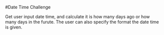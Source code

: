 #Date Time Challenge 

Get user input date time, and calculate it is how many days ago or how many days in the furute. The user can also specify the format
the date time is given. 
